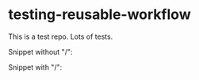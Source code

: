 # testing-reusable-workflow

This is a test repo. Lots of tests.

Snippet without "/":

<!-- START templates/footer.md -->
<!-- END templates/footer.md -->

Snippet with "/":

<!-- START /templates/footer.md -->
<!-- END /templates/footer.md -->
